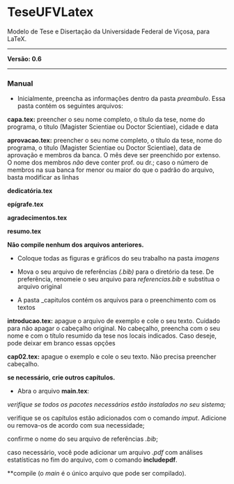 # TeseUFVLatex
Modelo de Tese e Disertação da Universidade Federal de Viçosa, para LaTeX.

---

**Versão: 0.6**

----


### Manual


- Inicialmente, preencha as informações dentro da pasta _preambulo_. Essa pasta contém os seguintes arquivos:
 
**capa.tex:** preencher o seu nome completo, o título da tese, nome do programa, o título (Magister Scientiae ou Doctor Scientiae), cidade e data

**aprovacao.tex:** preencher o seu nome completo, o título da tese, nome do programa, o título (Magister Scientiae ou Doctor Scientiae), data de aprovação e membros da banca. O mês deve ser preenchido por extenso. O nome dos membros _não_ deve conter prof. ou dr.; caso o número de membros na sua banca for menor ou maior do que o padrão do arquivo, basta modificar as linhas

**dedicatória.tex**

**epígrafe.tex**

**agradecimentos.tex**

**resumo.tex**

**Não compile nenhum dos arquivos anteriores.**


- Coloque todas as figuras e gráficos do seu trabalho na pasta _imagens_

- Mova o seu arquivo de referências _(.bib)_ para o diretório da tese. De preferência, renomeie o seu arquivo para _referencias.bib_ e substitua o arquivo original

- A pasta _capitulos contém os arquivos para o preenchimento com os textos

**introducao.tex:** apague o arquivo de exemplo e cole o seu texto. Cuidado para não apagar o cabeçalho original. No cabeçalho, preencha com o seu nome e com o título resumido da tese nos locais indicados. Caso deseje, pode deixar em branco essas opções

**cap02.tex:** apague o exemplo e cole o seu texto. Não precisa preencher cabeçalho.

**se necessário, crie outros capítulos.**

- Abra o arquivo **main.tex**:

_verifique se todos os pacotes necessários estão instalados no seu sistema;_

verifique se os capítulos estão adicionados com o comando _imput_. Adicione ou remova-os de acordo com sua necessidade;

confirme o nome do seu arquivo de referências _.bib_;

caso necessário, você pode adicionar um arquivo _.pdf_ com análises estatísticas no fim do arquivo, com o comando **includepdf**.

**compile (o _main_ é o único arquivo que pode ser compilado).
